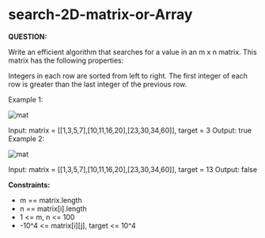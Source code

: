 # search-2D-matrix-or-Array

**QUESTION:**

Write an efficient algorithm that searches for a value in an m x n matrix. This matrix has the following properties:

Integers in each row are sorted from left to right.
The first integer of each row is greater than the last integer of the previous row.

Example 1:

![mat](https://user-images.githubusercontent.com/72162952/125499992-0cc12559-0bfb-4ed8-a9a9-17082ae44fde.jpg)

Input: matrix = [[1,3,5,7],[10,11,16,20],[23,30,34,60]], target = 3
Output: true
Example 2:

![mat](https://user-images.githubusercontent.com/72162952/125500007-e96c3e62-bd09-49d2-9769-b8d7ab4ba824.jpg)

Input: matrix = [[1,3,5,7],[10,11,16,20],[23,30,34,60]], target = 13
Output: false

**Constraints:**

* m == matrix.length
* n == matrix[i].length
* 1 <= m, n <= 100
* -10^4 <= matrix[i][j], target <= 10^4
